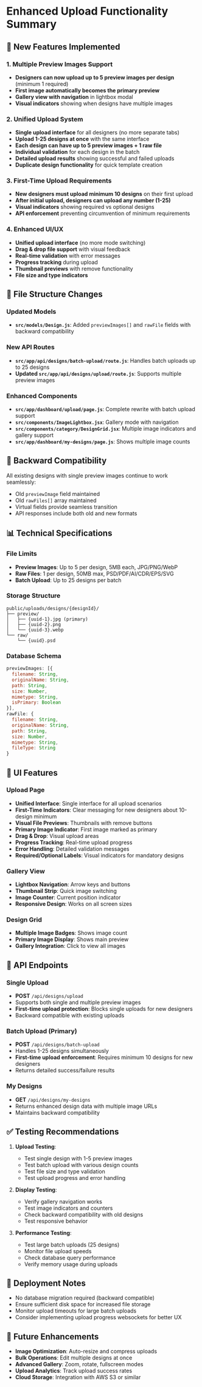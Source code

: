 # Enhanced Upload Functionality Summary

## 🚀 New Features Implemented

### 1. Multiple Preview Images Support
- **Designers can now upload up to 5 preview images per design** (minimum 1 required)
- **First image automatically becomes the primary preview**
- **Gallery view with navigation** in lightbox modal
- **Visual indicators** showing when designs have multiple images

### 2. Unified Upload System
- **Single upload interface** for all designers (no more separate tabs)
- **Upload 1-25 designs at once** with the same interface
- **Each design can have up to 5 preview images + 1 raw file**
- **Individual validation** for each design in the batch
- **Detailed upload results** showing successful and failed uploads
- **Duplicate design functionality** for quick template creation

### 3. First-Time Upload Requirements
- **New designers must upload minimum 10 designs** on their first upload
- **After initial upload, designers can upload any number (1-25)**
- **Visual indicators** showing required vs optional designs
- **API enforcement** preventing circumvention of minimum requirements

### 4. Enhanced UI/UX
- **Unified upload interface** (no more mode switching)
- **Drag & drop file support** with visual feedback
- **Real-time validation** with error messages
- **Progress tracking** during upload
- **Thumbnail previews** with remove functionality
- **File size and type indicators**

## 📁 File Structure Changes

### Updated Models
- **`src/models/Design.js`**: Added `previewImages[]` and `rawFile` fields with backward compatibility

### New API Routes
- **`src/app/api/designs/batch-upload/route.js`**: Handles batch uploads up to 25 designs
- **Updated `src/app/api/designs/upload/route.js`**: Supports multiple preview images

### Enhanced Components
- **`src/app/dashboard/upload/page.js`**: Complete rewrite with batch upload support
- **`src/components/ImageLightbox.jsx`**: Gallery mode with navigation
- **`src/components/category/DesignGrid.jsx`**: Multiple image indicators and gallery support
- **`src/app/dashboard/my-designs/page.js`**: Shows multiple image counts

## 🔄 Backward Compatibility

All existing designs with single preview images continue to work seamlessly:
- Old `previewImage` field maintained
- Old `rawFiles[]` array maintained  
- Virtual fields provide seamless transition
- API responses include both old and new formats

## 📊 Technical Specifications

### File Limits
- **Preview Images**: Up to 5 per design, 5MB each, JPG/PNG/WebP
- **Raw Files**: 1 per design, 50MB max, PSD/PDF/AI/CDR/EPS/SVG
- **Batch Upload**: Up to 25 designs per batch

### Storage Structure
```
public/uploads/designs/{designId}/
├── preview/
│   ├── {uuid-1}.jpg (primary)
│   ├── {uuid-2}.png
│   └── {uuid-3}.webp
└── raw/
    └── {uuid}.psd
```

### Database Schema
```javascript
previewImages: [{
  filename: String,
  originalName: String, 
  path: String,
  size: Number,
  mimetype: String,
  isPrimary: Boolean
}],
rawFile: {
  filename: String,
  originalName: String,
  path: String, 
  size: Number,
  mimetype: String,
  fileType: String
}
```

## 🎨 UI Features

### Upload Page
- **Unified Interface**: Single interface for all upload scenarios
- **First-Time Indicators**: Clear messaging for new designers about 10-design minimum
- **Visual File Previews**: Thumbnails with remove buttons
- **Primary Image Indicator**: First image marked as primary
- **Drag & Drop**: Visual upload areas
- **Progress Tracking**: Real-time upload progress
- **Error Handling**: Detailed validation messages
- **Required/Optional Labels**: Visual indicators for mandatory designs

### Gallery View
- **Lightbox Navigation**: Arrow keys and buttons
- **Thumbnail Strip**: Quick image switching
- **Image Counter**: Current position indicator
- **Responsive Design**: Works on all screen sizes

### Design Grid
- **Multiple Image Badges**: Shows image count
- **Primary Image Display**: Shows main preview
- **Gallery Integration**: Click to view all images

## 🔧 API Endpoints

### Single Upload
- **POST** `/api/designs/upload`
- Supports both single and multiple preview images
- **First-time upload protection**: Blocks single uploads for new designers
- Backward compatible with existing uploads

### Batch Upload (Primary)
- **POST** `/api/designs/batch-upload`
- Handles 1-25 designs simultaneously
- **First-time upload enforcement**: Requires minimum 10 designs for new designers
- Returns detailed success/failure results

### My Designs
- **GET** `/api/designs/my-designs`
- Returns enhanced design data with multiple image URLs
- Maintains backward compatibility

## ✅ Testing Recommendations

1. **Upload Testing**:
   - Test single design with 1-5 preview images
   - Test batch upload with various design counts
   - Test file size and type validation
   - Test upload progress and error handling

2. **Display Testing**:
   - Verify gallery navigation works
   - Test image indicators and counters
   - Check backward compatibility with old designs
   - Test responsive behavior

3. **Performance Testing**:
   - Test large batch uploads (25 designs)
   - Monitor file upload speeds
   - Check database query performance
   - Verify memory usage during uploads

## 🚀 Deployment Notes

- No database migration required (backward compatible)
- Ensure sufficient disk space for increased file storage
- Monitor upload timeouts for large batch uploads
- Consider implementing upload progress websockets for better UX

## 🎯 Future Enhancements

- **Image Optimization**: Auto-resize and compress uploads
- **Bulk Operations**: Edit multiple designs at once
- **Advanced Gallery**: Zoom, rotate, fullscreen modes
- **Upload Analytics**: Track upload success rates
- **Cloud Storage**: Integration with AWS S3 or similar
